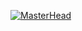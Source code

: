 

[![MasterHead](https://github.com/jcollinc/jcollinc/assets/92186183/f46188d3-79ca-453a-95dc-75f44fb8e10b)](https://github.com/jcollinc)

<!--
**jcollinc/jcollinc** is a ✨ _special_ ✨ repository because its `README.md` (this file) appears on your GitHub profile.

Here are some ideas to get you started:

🔭 I’m currently working on ...
🌱 I’m currently learning ...
👯 I’m looking to collaborate on ...
🤔 I’m looking for help with ...
💬 Ask me about ...
📫 How to reach me: ...
😄 Pronouns: ...
⚡ Fun fact: ...
-->
<h3 align="center" style="padding: 2000px;">
  I'm a JavaScript and React enthusiast with experience in a range of technologies, and a dedication to learning new things and improving daily. I'm always enthusiastic about collaborating on projects and exploring new ideas. Feel free to reach out if you're interested in working together, discussing tech generally, or just to say 👋.
</h3>
<br><br>
<p align="center"> 
  <a href="https://developer.mozilla.org/en-US/docs/Web/JavaScript" target="_blank"> 
    <img src="https://github.com/devicons/devicon/blob/master/icons/javascript/javascript-plain.svg" alt="javascript" width="60" height="60"/> 
  </a>
  <a href="https://reactjs.org/" target="_blank"> 
    <img src="https://github.com/devicons/devicon/blob/master/icons/react/react-original.svg" alt="react" width="60" height="60"/> 
  </a>
  <a href="https://www.w3schools.com/css/" target="_blank"> 
    <img src="https://github.com/devicons/devicon/blob/master/icons/css3/css3-plain-wordmark.svg" alt="css3" width="60" height="60"/> 
  </a>
  <a href="https://aws.amazon.com/" target="_blank"> 
    <img src="https://github.com/devicons/devicon/blob/master/icons/amazonwebservices/amazonwebservices-plain-wordmark.svg" alt="aws" width="60" height="60"/> 
  </a>
  <a href="https://www.postgresql.org/" target="_blank"> 
    <img src="https://github.com/devicons/devicon/blob/master/icons/postgresql/postgresql-plain-wordmark.svg" alt="postgresql" width="60" height="60"/> 
  </a>
  <a href="https://www.ruby-lang.org/" target="_blank"> 
    <img src="https://github.com/devicons/devicon/blob/master/icons/ruby/ruby-plain-wordmark.svg" alt="ruby" width="60" height="60"/> 
  </a>
  <a href="https://rubyonrails.org/" target="_blank"> 
    <img src="https://github.com/devicons/devicon/blob/master/icons/rails/rails-plain-wordmark.svg" alt="rails" width="60" height="60"/> 
  </a>
  <a href="https://graphql.org/" target="_blank"> 
    <img src="https://github.com/devicons/devicon/blob/master/icons/graphql/graphql-plain-wordmark.svg" alt="graphql" width="60" height="60"/> 
  </a>
  <a href="https://git-scm.com/" target="_blank"> 
    <img src="https://github.com/devicons/devicon/blob/master/icons/git/git-plain-wordmark.svg" alt="git" width="60" height="60"/> 
  </a>
  <a href="https://github.com/" target="_blank"> 
    <img src="https://github.com/jcollinc/jcollinc/assets/92186183/623b4d5f-3c2c-467f-9307-31dbe5edcf15" alt="github" width="60" height="60"/> 
  </a>
</p>
<br><br>
<div align="center" style="display: flex; flex-direction: row; justify-content: center; align-items: center;">
  <a href="https://git.io/streak-stats">
    <img height="180" align="center" src="http://github-readme-streak-stats.herokuapp.com?user=jcollinc&theme=codeSTACKr&hide_border=true" />
  </a>
<!--   <a href="https://github.com/anuraghazra/convoychat">
    <img height="180" align="center" src="https://github-readme-stats.vercel.app/api/top-langs?username=jcollinc&theme=codeSTACKr&layout=compact&langs_count=8&card_width=350" />
  </a> -->
</div>





